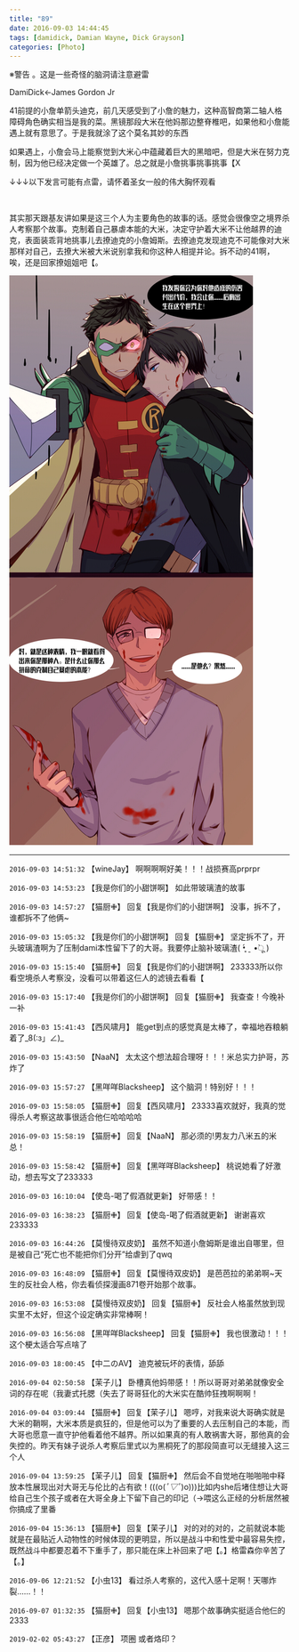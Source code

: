 ```yaml
---
title: "89"
date: 2016-09-03 14:44:45
tags: [damidick, Damian Wayne, Dick Grayson]
categories: [Photo]
---
```


<p>※警告&nbsp;。这是一些奇怪的脑洞请注意避雷</p> 
<p>DamiDick←James Gordon Jr</p> 
<p>41前提的小詹单箭头迪克，前几天感受到了小詹的魅力，这种高智商第二轴人格障碍角色确实相当是我的菜。黑镜那段大米在他妈那边整脊椎吧，如果他和小詹能遇上就有意思了。于是我就涂了这个莫名其妙的东西</p> 
<p>如果遇上，小詹会马上能察觉到大米心中蕴藏着巨大的黑暗吧，但是大米在努力克制，因为他已经决定做一个英雄了。总之就是小詹挑事挑事挑事【X</p> 
<p>↓↓↓以下发言可能有点雷，请怀着圣女一般的伟大胸怀观看</p> 
<p><br /></p> 
<p>其实那天跟基友讲如果是这三个人为主要角色的故事的话。感觉会很像空之境界杀人考察那个故事。克制着自己暴虐本能的大米，决定守护着大米不让他越界的迪克，表面装乖背地挑事儿去撩迪克的小詹姆斯。去撩迪克发现迪克不可能像对大米那样对自己，去撩大米被大米说别拿我和你这种人相提并论。拆不动的41啊，唉，还是回家撩姐姐吧【。<br /></p>

![](https://raw.githubusercontent.com/alicewish/meowchain247/master/img_cVZNdzJtQk9JV2RaUVFHdzd6NkJKZ0o1NHdscE5RTnRSSk8yK29HeXlZV2pJWTFVV0VKRU1RPT0.jpg)

---

`2016-09-03 14:51:32` 【wineJay】 啊啊啊啊好美！！！战损赛高prprpr

`2016-09-03 14:53:23` 【我是你们的小甜饼啊】 如此带玻璃渣的故事

`2016-09-03 14:57:27` 【猫厨✙】 回复【我是你们的小甜饼啊】 没事，拆不了，谁都拆不了他俩~

`2016-09-03 15:05:32` 【我是你们的小甜饼啊】 回复【猫厨✙】 坚定拆不了，开头玻璃渣啊为了压制dami本性留下了的大哥。我要停止脑补玻璃渣( •̥́ ˍ •̀ू )

`2016-09-03 15:15:40` 【猫厨✙】 回复【我是你们的小甜饼啊】 233333所以你看空境杀人考察没，没看可以带着这仨人的滤镜去看看【

`2016-09-03 15:17:40` 【我是你们的小甜饼啊】 回复【猫厨✙】 我查查！今晚补一补

`2016-09-03 15:41:43` 【西风啸月】 能get到点的感觉真是太棒了，幸福地吞粮躺着了\_8(:з」∠)\_

`2016-09-03 15:43:50` 【NaaN】 太太这个想法超合理呀！！！米总实力护哥，苏炸了

`2016-09-03 15:57:27` 【黑咩咩Blacksheep】 这个脑洞！特别好！！！

`2016-09-03 15:58:05` 【猫厨✙】 回复【西风啸月】 23333喜欢就好，我真的觉得杀人考察这故事很适合他仨哈哈哈哈

`2016-09-03 15:58:19` 【猫厨✙】 回复【NaaN】 那必须的!男友力八米五的米总！

`2016-09-03 15:58:42` 【猫厨✙】 回复【黑咩咩Blacksheep】 桃说她看了好激动，想去写文了233333

`2016-09-03 16:10:04` 【使岛-喝了假酒就更新】 好带感！！

`2016-09-03 16:38:23` 【猫厨✙】 回复【使岛-喝了假酒就更新】 谢谢喜欢233333

`2016-09-03 16:44:26` 【莫慢待双皮奶】 虽然不知道小詹姆斯是谁出自哪里，但是被自己“死亡也不能把你们分开”给虐到了qwq

`2016-09-03 16:48:09` 【猫厨✙】 回复【莫慢待双皮奶】 是芭芭拉的弟弟啊~天生的反社会人格，你去看侦探漫画871卷开始那个故事。

`2016-09-03 16:53:08` 【莫慢待双皮奶】 回复【猫厨✙】 反社会人格虽然放到现实里不太好，但这个设定确实非常棒啊！

`2016-09-03 16:56:08` 【黑咩咩Blacksheep】 回复【猫厨✙】 我也很激动！！！这个梗太适合写点啥了

`2016-09-03 18:00:45` 【中二のAV】 迪克被玩坏的表情，舔舔

`2016-09-04 02:50:58` 【茉子儿】 卧槽真他妈带感！！所以哥哥对弟弟就像安全词的存在呢（我妻式托腮（失去了哥哥狂化的大米实在酷帅狂拽啊啊啊！

`2016-09-04 03:09:44` 【猫厨✙】 回复【茉子儿】 嗯哼，对我来说大哥确实就是大米的鞘啊，大米本质是疯狂的，但是他可以为了重要的人去压制自己的本能，而大哥也愿意一直守护他看着他不越界。所以如果真的有人敢祸害大哥，那他真的会失控的。昨天有妹子说杀人考察后里式以为黑桐死了的那段简直可以无缝接入这三个人

`2016-09-04 13:59:25` 【茉子儿】 回复【猫厨✙】 然后会不自觉地在啪啪啪中释放本性展现出对大哥无与伦比的占有欲！(((o(*ﾟ▽ﾟ*)o)))比如内she后堵住想让大哥给自己生个孩子或者在大哥全身上下留下自己的印记（→喂这么正经的分析居然被你搞成了里番

`2016-09-04 15:36:13` 【猫厨✙】 回复【茉子儿】 对的对的对的，之前就说本能就是在最贴近人动物性的时候体现的更明显，所以是战斗中和性爱中最容易失控，既然战斗中都要忍着不下重手了，那只能在床上补回来了吧【。】格雷森你辛苦了【。】

`2016-09-06 12:21:52` 【小虫13】 看过杀人考察的，这代入感十足啊！天哪炸裂……！！

`2016-09-07 01:32:35` 【猫厨✙】 回复【小虫13】 嗯那个故事确实挺适合他仨的2333

`2019-02-02 05:43:27` 【正彦】 项圈 或者烙印？

